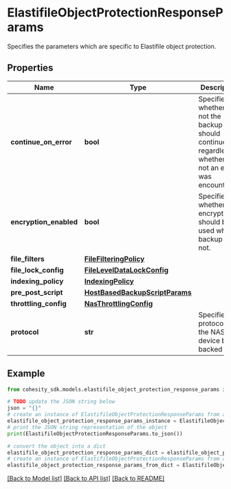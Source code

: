 # ElastifileObjectProtectionResponseParams

Specifies the parameters which are specific to Elastifile object protection.

## Properties

Name | Type | Description | Notes
------------ | ------------- | ------------- | -------------
**continue_on_error** | **bool** | Specifies whether or not the backup should continue regardless of whether or not an error was encountered. | [optional] 
**encryption_enabled** | **bool** | Specifies whether the encryption should be used while backup or not. | [optional] 
**file_filters** | [**FileFilteringPolicy**](FileFilteringPolicy.md) |  | [optional] 
**file_lock_config** | [**FileLevelDataLockConfig**](FileLevelDataLockConfig.md) |  | [optional] 
**indexing_policy** | [**IndexingPolicy**](IndexingPolicy.md) |  | [optional] 
**pre_post_script** | [**HostBasedBackupScriptParams**](HostBasedBackupScriptParams.md) |  | [optional] 
**throttling_config** | [**NasThrottlingConfig**](NasThrottlingConfig.md) |  | [optional] 
**protocol** | **str** | Specifies the protocol of the NAS device being backed up. | [optional] 

## Example

```python
from cohesity_sdk.models.elastifile_object_protection_response_params import ElastifileObjectProtectionResponseParams

# TODO update the JSON string below
json = "{}"
# create an instance of ElastifileObjectProtectionResponseParams from a JSON string
elastifile_object_protection_response_params_instance = ElastifileObjectProtectionResponseParams.from_json(json)
# print the JSON string representation of the object
print(ElastifileObjectProtectionResponseParams.to_json())

# convert the object into a dict
elastifile_object_protection_response_params_dict = elastifile_object_protection_response_params_instance.to_dict()
# create an instance of ElastifileObjectProtectionResponseParams from a dict
elastifile_object_protection_response_params_from_dict = ElastifileObjectProtectionResponseParams.from_dict(elastifile_object_protection_response_params_dict)
```
[[Back to Model list]](../README.md#documentation-for-models) [[Back to API list]](../README.md#documentation-for-api-endpoints) [[Back to README]](../README.md)


